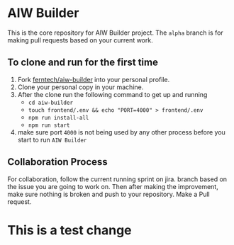 # AIW Builder

This is the core repository for AIW Builder project. The `alpha` branch is for making pull requests based on your current work.

## To clone and run for the first time
1. Fork [ferntech/aiw-builder](https://bitbucket.org/ferntech/aiw-builder/) into your personal profile.
2. Clone your personal copy in your machine.
3. After the clone run the following command to get up and running
    + `cd aiw-builder`
    + `touch frontend/.env && echo "PORT=4000" > frontend/.env`
    + `npm run install-all`
    + `npm run start`
4. make sure port `4000` is not being used by any other process before you start to run `AIW Builder`

## Collaboration Process

For collaboration, follow the current running sprint on jira. branch based on the issue you are going to work on. Then after making the improvement, make sure nothing is broken and push to your repository. Make a Pull request.

# This is a test change